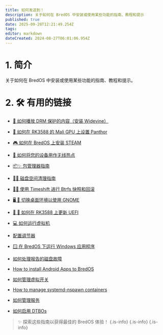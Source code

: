 ```yaml
---
title: 如何发送到！
description: 关于如何在 BredOS 中安装或使用某些功能的指南、教程和提示
published: true
date: 2025-09-28T12:21:49.254Z
tags:
editor: markdown
dateCreated: 2024-08-27T06:01:06.954Z
---
```


# 1. 简介

关于如何在 BredOS 中安装或使用某些功能的指南、教程和提示。

# 2. 🛠️ 有用的链接

- [🎥 如何播放 DRM 保护的内容（安装 Widevine）](/how-to/widevine-watch-drm-content)

- [🐾 如何在 RK3588 的 Mali GPU 上设置 Panthor](/how-to/how-to-setup-panthor)

- [🎮 如何在 BredOS 上安装 STEAM](/how-to/how-to-install-steam)

- [📶 如何将您的设备用作无线热点](/how-to/how-to-use-your-device-as-ap)

- [📦✨ 包管理器指南](/how-to/package-management)

- [🧹💾 磁盘空间清理指南](/how-to/free-space-up)

- [📸🔄 使用 Timeshift 进行 Btrfs 快照和回滚](/how-to/timeshift-system-snapshots-and-rollbacks-on-btrfs)

- [🖥️ 🔄 切换桌面环境以使用 GNOME](/how-to/switch-desktop-environments)

- [💾 🔄 如何在 RK3588 上更新 UEFI](/how-to/update-uefi-rk3588)

- [💻 如何运行虚拟机](/how-to/run-vms)

- [配置调节器](/how-to/govctl)

- [🪟 在 BredOS 下运行 Windows 应用程序](/how-to/proton-run)

- [如何处理报告的磁盘故障](/how-to/disk-failure)

- [How to install Android Apps to BredOS](/how-to/waydroid)

- [如何管理虚拟开关](/en/how-to/open-vswitch)

- [How to manage systemd-nspawn containers](/how-to/systemd-nspawn)

- [如何管理服务](/how-to/manage-services)

- [如何启用 DTBOs](/en/how-to/how-to-enable-dtbos)

> ✨ 探索这些指南以获得最佳的 BredOS 体验！
> {.is-info}
> {.is-info}
> {.is-info}

